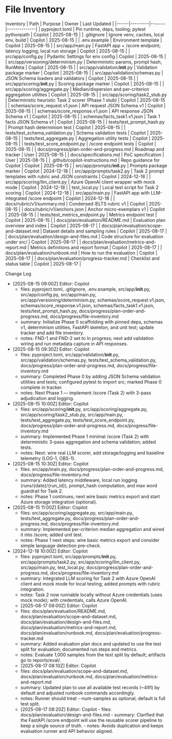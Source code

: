# File Inventory

Inventory
| Path | Purpose | Owner | Last Updated |
|------|---------|-------|--------------|
| pyproject.toml | Pin runtime, deps, tooling; pytest pythonpath | Copilot | 2025-08-15 |
| .gitignore | Ignore venv, caches, local env, build | Copilot | 2025-08-15 |
| .env.example | Environment template | Copilot | 2025-08-15 |
| src/app/main.py | FastAPI app + /score endpoint; latency logging; local run storage | Copilot | 2025-08-15 |
| src/app/config.py | Pydantic Settings for env config | Copilot | 2025-08-15 |
| src/app/versioning/determinism.py | Deterministic params, prompt hash, RunMeta | Copilot | 2025-08-15 |
| src/app/validation/__init__.py | Validation package marker | Copilot | 2025-08-15 |
| src/app/validation/schemas.py | JSON Schema loaders and validators | Copilot | 2025-08-15 |
| src/app/scoring/__init__.py | Scoring package marker | Copilot | 2025-08-15 |
| src/app/scoring/aggregate.py | Median/dispersion and per-criterion aggregation utilities | Copilot | 2025-08-15 |
| src/app/scoring/task2_stub.py | Deterministic heuristic Task 2 scorer (Phase 1 stub) | Copilot | 2025-08-15 |
| schemas/score_request.v1.json | API request JSON Schema v1 | Copilot | 2025-08-15 |
| schemas/score_response.v1.json | API response JSON Schema v1 | Copilot | 2025-08-15 |
| schemas/facts_task1.v1.json | Task 1 facts JSON Schema v1 | Copilot | 2025-08-15 |
| tests/test_prompt_hash.py | Prompt hash determinism test | Copilot | 2025-08-15 |
| tests/test_schema_validation.py | Schema validation tests | Copilot | 2025-08-15 |
| tests/test_aggregate.py | Aggregation utility tests | Copilot | 2025-08-15 |
| tests/test_score_endpoint.py | /score endpoint tests | Copilot | 2025-08-15 |
| docs/progress/plan-order-and-progress.md | Roadmap and tracker | User | 2025-08-15 |
| docs/specifications.md | PoC specification | User | 2025-08-15 |
| .github/copilot-instructions.md | Repo guidance for Copilot | Copilot | 2025-08-15 |
| src/app/prompts/__init__.py | Prompts package marker | Copilot | 2024-12-18 |
| src/app/prompts/task2.py | Task 2 prompt templates with rubric and JSON constraints | Copilot | 2024-12-18 |
| src/app/scoring/llm_client.py | Azure OpenAI client wrapper with mock mode | Copilot | 2024-12-18 |
| test_local.py | Local test script for Task 2 scoring | Copilot | 2024-12-18 |
| src/app/main.py | FastAPI app with LLM-integrated /score endpoint | Copilot | 2024-12-18 |
| docs/rubric/v1/summary.md | Condensed IELTS rubric v1 | Copilot | 2025-08-15 |
| docs/rubric/v1/anchors.json | Anchor micro-exemplars v1 | Copilot | 2025-08-15 |
| tests/test_metrics_endpoint.py | Metrics endpoint test | Copilot | 2025-08-15 |
| docs/plan/evaluation/README.md | Evaluation plan overview and index | Copilot | 2025-08-17 |
| docs/plan/evaluation/scope-and-dataset.md | Dataset details and sampling rules | Copilot | 2025-08-17 |
| docs/plan/evaluation/design-and-files.md | Code structure for evaluation under src/ | Copilot | 2025-08-17 |
| docs/plan/evaluation/metrics-and-report.md | Metrics definitions and report format | Copilot | 2025-08-17 |
| docs/plan/evaluation/runbook.md | How to run the evaluation | Copilot | 2025-08-17 |
| docs/plan/evaluation/progress-tracker.md | Checklist and status table | Copilot | 2025-08-17 |

Change Log
- [2025-08-15 09:00Z] Editor: Copilot
  - files: pyproject.toml, .gitignore, .env.example, src/app/__init__.py, src/app/config.py, src/app/main.py, src/app/versioning/determinism.py, schemas/score_request.v1.json, schemas/score_response.v1.json, schemas/facts_task1.v1.json, tests/test_prompt_hash.py, docs/progress/plan-order-and-progress.md, docs/progress/file-inventory.md
  - summary: Initialize Phase 0 scaffolding with pinned deps, schemas v1, determinism utilities, FastAPI skeleton, and unit test; update tracker and add file inventory.
  - notes: FND-1 and FND-2 set to In progress; next add validation wiring and run metadata capture in API responses.
- [2025-08-15 09:30Z] Editor: Copilot
  - files: pyproject.toml, src/app/validation/__init__.py, src/app/validation/schemas.py, tests/test_schema_validation.py, docs/progress/plan-order-and-progress.md, docs/progress/file-inventory.md
  - summary: Completed Phase 0 by adding JSON Schema validation utilities and tests; configured pytest to import src; marked Phase 0 complete in tracker.
  - notes: Next Phase 1 — implement /score (Task 2) with 3-pass adjudication and logging.
- [2025-08-15 10:00Z] Editor: Copilot
  - files: src/app/scoring/__init__.py, src/app/scoring/aggregate.py, src/app/scoring/task2_stub.py, src/app/main.py, tests/test_aggregate.py, tests/test_score_endpoint.py, docs/progress/plan-order-and-progress.md, docs/progress/file-inventory.md
  - summary: Implemented Phase 1 minimal /score (Task 2) with deterministic 3-pass aggregation and schema validation; added tests.
  - notes: Next: wire real LLM scorer, add storage/logging and baseline telemetry (LOG-1, OBS-1).
- [2025-08-15 10:30Z] Editor: Copilot
  - files: src/app/main.py, docs/progress/plan-order-and-progress.md, docs/progress/file-inventory.md
  - summary: Added latency middleware, local run logging (runs/{date}/{run_id}), prompt_hash computation, and max word guardrail for Task 2.
  - notes: Phase 1 continues; next wire basic metrics export and start Azure storage integration (optional).
- [2025-08-15 11:00Z] Editor: Copilot
  - files: src/app/scoring/aggregate.py, src/app/main.py, tests/test_aggregate.py, docs/progress/plan-order-and-progress.md, docs/progress/file-inventory.md
  - summary: Implemented per-criterion median aggregation and wired it into /score; added unit test.
  - notes: Phase 1 next steps: wire basic metrics export and consider simple language detection pre-check.
- [2024-12-18 10:00Z] Editor: Copilot
  - files: pyproject.toml, src/app/prompts/__init__.py, src/app/prompts/task2.py, src/app/scoring/llm_client.py, src/app/main.py, test_local.py, docs/progress/plan-order-and-progress.md, docs/progress/file-inventory.md
  - summary: Integrated LLM scoring for Task 2 with Azure OpenAI client and mock mode for local testing; added prompts with rubric integration.
  - notes: Task 2 now runnable locally without Azure credentials (uses mock mode); with credentials, calls Azure OpenAI.
   - [2025-08-17 08:00Z] Editor: Copilot
  - files: docs/plan/evaluation/README.md, docs/plan/evaluation/scope-and-dataset.md, docs/plan/evaluation/design-and-files.md, docs/plan/evaluation/metrics-and-report.md, docs/plan/evaluation/runbook.md, docs/plan/evaluation/progress-tracker.md
  - summary: Added evaluation plan docs and updated to use the test split for evaluation; documented run steps and metrics.
  - notes: Evaluate 1,000 samples from the test split by default; artifacts go to reports/eval/.
   - [2025-08-17 08:10Z] Editor: Copilot
    - files: docs/plan/evaluation/scope-and-dataset.md, docs/plan/evaluation/runbook.md, docs/plan/evaluation/metrics-and-report.md
    - summary: Updated plan to use all available test records (~491) by default and adjusted runbook commands accordingly.
    - notes: Runner should treat --num-samples as optional; default is full test split.
     - [2025-08-17 08:20Z] Editor: Copilot
      - files: docs/plan/evaluation/design-and-files.md
      - summary: Clarified that the FastAPI /score endpoint will use the reusable scorer pipeline to keep a single source of truth.
      - notes: Avoids duplication and keeps evaluation runner and API behavior aligned.

